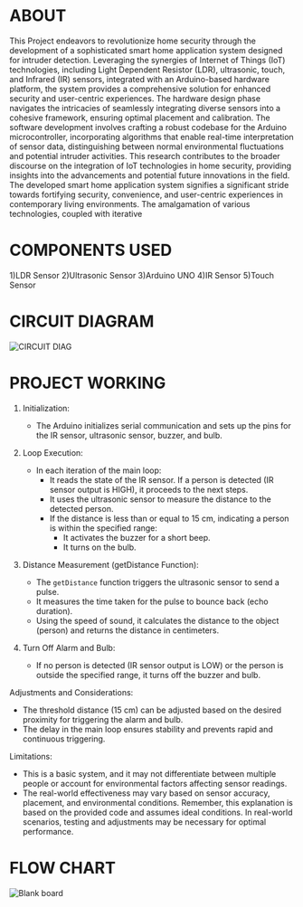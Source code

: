 # ABOUT
This Project endeavors to revolutionize home security through the development of a sophisticated smart home application system designed for intruder detection. Leveraging the synergies of Internet of Things (IoT) technologies, including Light Dependent Resistor (LDR), ultrasonic, touch, and Infrared (IR) sensors, integrated with an Arduino-based hardware platform, the system provides a comprehensive solution for enhanced security and user-centric experiences.
The hardware design phase navigates the intricacies of seamlessly integrating diverse sensors into a cohesive framework, ensuring optimal placement and calibration. The software development involves crafting a robust codebase for the Arduino microcontroller, incorporating algorithms that enable real-time interpretation of sensor data, distinguishing between normal environmental fluctuations and potential intruder activities.
This research contributes to the broader discourse on the integration of IoT technologies in home security, providing insights into the advancements and potential future innovations in the field. The developed smart home application system signifies a significant stride towards fortifying security, convenience, and user-centric experiences in contemporary living environments. The amalgamation of various technologies, coupled with iterative 
# COMPONENTS USED
1)LDR Sensor
2)Ultrasonic Sensor
3)Arduino UNO
4)IR Sensor
5)Touch Sensor
# CIRCUIT DIAGRAM
![CIRCUIT DIAG](https://github.com/rashi12122001/smart-home-intrusuion-system/assets/74211043/2c956634-f5a2-4011-936f-b23da7e78f1d)
# PROJECT WORKING
1. Initialization:
   - The Arduino initializes serial communication and sets up the pins for the IR sensor, ultrasonic sensor, buzzer, and bulb.

2. Loop Execution:
   - In each iteration of the main loop:
     - It reads the state of the IR sensor. If a person is detected (IR sensor output is HIGH), it proceeds to the next steps.
     - It uses the ultrasonic sensor to measure the distance to the detected person.
     - If the distance is less than or equal to 15 cm, indicating a person is within the specified range:
       - It activates the buzzer for a short beep.
       - It turns on the bulb.

3. Distance Measurement (getDistance Function):
   - The `getDistance` function triggers the ultrasonic sensor to send a pulse.
   - It measures the time taken for the pulse to bounce back (echo duration).
   - Using the speed of sound, it calculates the distance to the object (person) and returns the distance in centimeters.

4. Turn Off Alarm and Bulb:
   - If no person is detected (IR sensor output is LOW) or the person is outside the specified range, it turns off the buzzer and bulb.

Adjustments and Considerations:
- The threshold distance (15 cm) can be adjusted based on the desired proximity for triggering the alarm and bulb.
- The delay in the main loop ensures stability and prevents rapid and continuous triggering.




Limitations:
- This is a basic system, and it may not differentiate between multiple people or account for environmental factors affecting sensor readings.
- The real-world effectiveness may vary based on sensor accuracy, placement, and environmental conditions.
Remember, this explanation is based on the provided code and assumes ideal conditions. In real-world scenarios, testing and adjustments may be necessary for optimal performance.

# FLOW CHART
![Blank board](https://github.com/rashi12122001/smart-home-intrusuion-system/assets/74211043/bded018b-fd96-474e-9d78-97c1f3a87142)

